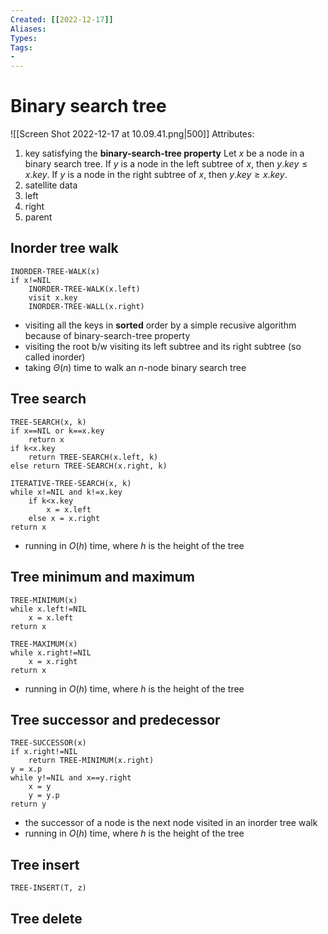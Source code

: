 ```yaml
---
Created: [[2022-12-17]]
Aliases: 
Types: 
Tags: 
- 
---
```

# Binary search tree
![[Screen Shot 2022-12-17 at 10.09.41.png|500]]
Attributes: 
1. key
   satisfying the **binary-search-tree property**
   Let $x$ be a node in a binary search tree. 
   If $y$ is a node in the left subtree of $x$, then $y.key\leq x.key$. 
   If $y$ is a node in the right subtree of $x$, then $y.key\geq x.key$. 
2. satellite data
3. left
4. right 
5. parent
## Inorder tree walk
```Pseudocode
INORDER-TREE-WALK(x)
if x!=NIL
	INORDER-TREE-WALK(x.left)
	visit x.key
	INORDER-TREE-WALL(x.right)
```
- visiting all the keys in **sorted** order by a simple recusive algorithm because of binary-search-tree property
- visiting the root b/w visiting its left subtree and its right subtree (so called inorder)
- taking $\Theta(n)$ time to walk an $n$-node binary search tree
## Tree search
```Pseudocode
TREE-SEARCH(x, k)
if x==NIL or k==x.key
	return x
if k<x.key
	return TREE-SEARCH(x.left, k)
else return TREE-SEARCH(x.right, k)

ITERATIVE-TREE-SEARCH(x, k)
while x!=NIL and k!=x.key
	if k<x.key
		x = x.left
	else x = x.right
return x
```
- running in $O(h)$ time, where $h$ is the height of the tree
## Tree minimum and maximum
```Pseudocode
TREE-MINIMUM(x)
while x.left!=NIL
	x = x.left
return x

TREE-MAXIMUM(x)
while x.right!=NIL
	x = x.right
return x
```
- running in $O(h)$ time, where $h$ is the height of the tree
## Tree successor and predecessor
```Pseudocode
TREE-SUCCESSOR(x)
if x.right!=NIL
	return TREE-MINIMUM(x.right)
y = x.p
while y!=NIL and x==y.right
	x = y
	y = y.p
return y
```
- the successor of a node is the next node visited in an inorder tree walk
- running in $O(h)$ time, where $h$ is the height of the tree
## Tree insert
```Pseudocode
TREE-INSERT(T, z)

```
## Tree delete
```Pseudocode

```